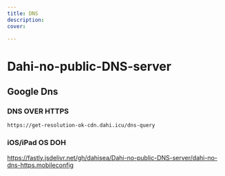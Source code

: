 ```yaml
---
title: DNS
description: 
cover: 

---
```

# Dahi-no-public-DNS-server
## Google Dns
### DNS OVER HTTPS
``https://get-resolution-ok-cdn.dahi.icu/dns-query``

### iOS/iPad OS DOH
https://fastly.jsdelivr.net/gh/dahisea/Dahi-no-public-DNS-server/dahi-no-dns-https.mobileconfig
